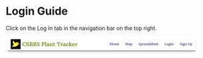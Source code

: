 # Login Guide

Click on the Log In tab in the navigation bar on the top right.

![image](./sign-up-images/header.png)